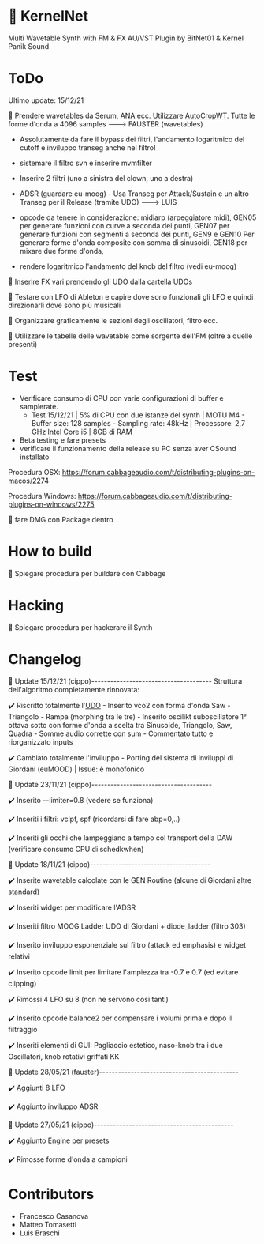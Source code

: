 # 👾 KernelNet
Multi Wavetable Synth with FM & FX
AU/VST Plugin
by BitNet01 & Kernel Panik Sound


# ToDo

Ultimo update: 15/12/21

🔴 Prendere wavetables da Serum, ANA ecc. Utilizzare  [AutoCropWT](/Tool). Tutte le forme d'onda a 4096 samples ---> FAUSTER (wavetables)

- Assolutamente da fare il bypass dei filtri, l'andamento logaritmico del cutoff e inviluppo transeg anche nel filtro!
- sistemare il filtro svn e inserire mvmfilter
- Inserire 2 filtri (uno a sinistra del clown, uno a destra)

-  ADSR (guardare eu-moog) - Usa Transeg per Attack/Sustain e un altro Transeg per il Release (tramite UDO) ---> LUIS


- opcode da tenere in considerazione: midiarp (arpeggiatore midi), GEN05 per generare funzioni con curve a seconda dei punti, GEN07 per generare funzioni con segmenti a seconda dei punti, GEN9 e GEN10 Per generare forme d'onda composite con somma di sinusoidi, GEN18 per mixare due forme d'onda,
- rendere logaritmico l'andamento del knob del filtro (vedi eu-moog)

🔴 Inserire FX vari prendendo gli UDO dalla cartella UDOs

🔴 Testare con LFO di Ableton e capire dove sono funzionali gli LFO e quindi direzionarli dove sono più musicali

🔴 Organizzare graficamente le sezioni degli oscillatori, filtro ecc.

🔴 Utilizzare le tabelle delle wavetable come sorgente dell'FM (oltre a quelle presenti)

# Test
- Verificare consumo di CPU con varie configurazioni di buffer e samplerate.
  - Test 15/12/21 | 5% di CPU con due istanze del synth | MOTU M4 - Buffer size: 128 samples - Sampling rate: 48kHz | Processore: 2,7 GHz Intel Core i5  | 8GB di RAM
- Beta testing e fare presets
- verificare il funzionamento della release su PC senza aver CSound installato

Procedura OSX: https://forum.cabbageaudio.com/t/distributing-plugins-on-macos/2274

Procedura Windows: https://forum.cabbageaudio.com/t/distributing-plugins-on-windows/2275

🔴 fare DMG con Package dentro

# How to build
🔴 Spiegare procedura per buildare con Cabbage

# Hacking
🔴 Spiegare procedura per hackerare il Synth

# Changelog
🚨 Update 15/12/21 (cippo)--------------------------------------
  Struttura dell'algoritmo completamente rinnovata:

  ✔️ Riscritto totalmente l'[UDO]('/SynthResources/MainOsc.udo')
    - Inserito vco2 con forma d'onda Saw - Triangolo - Rampa (morphing tra le tre)
    - Inserito oscilikt suboscillatore 1° ottava sotto con forme d'onda a scelta tra Sinusoide, Triangolo, Saw, Quadra
    - Somme audio corrette con sum
    - Commentato tutto e riorganizzato inputs

  ✔️ Cambiato totalmente l'inviluppo
    - Porting del sistema di inviluppi di Giordani (euMOOD) | Issue: è monofonico

🚨 Update 23/11/21 (cippo)--------------------------------------

  ✔️ Inserito --limiter=0.8 (vedere se funziona)

  ✔️ Inseriti i filtri: vclpf, spf (ricordarsi di fare abp=0,..)

  ✔️ Inseriti gli occhi che lampeggiano a tempo col transport della DAW (verificare consumo CPU di schedkwhen)

🚨 Update 18/11/21 (cippo)--------------------------------------

  ✔️ Inserite wavetable calcolate con le GEN Routine (alcune di Giordani altre standard)

  ✔️ Inseriti widget per modificare l'ADSR

  ✔️ Inseriti filtro MOOG Ladder UDO di Giordani + diode_ladder (filtro 303)

  ✔️ Inserito inviluppo esponenziale sul filtro (attack ed emphasis) e widget relativi

  ✔️ Inserito opcode limit per limitare l'ampiezza tra -0.7 e 0.7 (ed evitare clipping)

  ✔️ Rimossi 4 LFO su 8 (non ne servono così tanti)

  ✔️ Inserito opcode balance2 per compensare i volumi prima e dopo il filtraggio

  ✔️ Inseriti elementi di GUI: Pagliaccio estetico, naso-knob tra i due Oscillatori, knob rotativi griffati KK

🚨 Update 28/05/21 (fauster)--------------------------------------------

  ✔️ Aggiunti 8 LFO

  ✔️ Aggiunto inviluppo ADSR

🚨 Update 27/05/21 (cippo)--------------------------------------------

  ✔️ Aggiunto Engine per presets

  ✔️ Rimosse forme d'onda a campioni

# Contributors

- Francesco Casanova
- Matteo Tomasetti
- Luis Braschi
